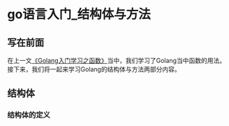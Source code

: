 # go语言入门_结构体与方法

## 写在前面

在上一文[《Golang入门学习之函数》](https://code81192.github.io/2021/09/05/golang/06_go%E8%AF%AD%E8%A8%80%E5%85%A5%E9%97%A8_%E5%87%BD%E6%95%B0/)当中，我们学习了Golang当中函数的用法。接下来，我们将一起来学习Golang的结构体与方法两部分内容。

## 结构体

### 结构体的定义



